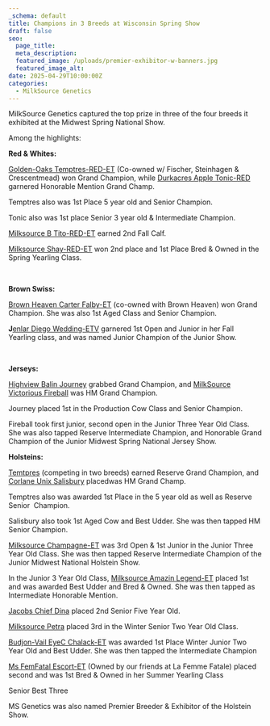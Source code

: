 ```yaml
---
_schema: default
title: Champions in 3 Breeds at Wisconsin Spring Show
draft: false
seo:
  page_title:
  meta_description:
  featured_image: /uploads/premier-exhibitor-w-banners.jpg
  featured_image_alt:
date: 2025-04-29T10:00:00Z
categories:
  - MilkSource Genetics
---
```

MilkSource Genetics captured the top prize in three of the four breeds it exhibited at the Midwest Spring National Show.

Among the highlights:

**Red & Whites:**

<u>Golden-Oaks Temptres-RED-ET</u>&nbsp;(Co-owned w/ Fischer, Steinhagen & Crescentmead) won Grand Champion, while <u>Durkacres Apple Tonic-RED</u> garnered Honorable Mention Grand Champ.

Temptres also was&nbsp;1st Place 5 year old and Senior Champion.

Tonic also was&nbsp;1st place Senior 3 year old & Intermediate Champion.

<u>Milksource B Tito-RED-ET</u> earned 2nd Fall Calf.&nbsp;

<u>Milksource Shay-RED-ET</u> won 2nd place and 1st Place Bred & Owned in the Spring Yearling Class.

&nbsp;

**Brown Swiss:**

<u>Brown Heaven Carter Falby-ET</u>&nbsp;(co-owned with Brown Heaven) won Grand Champion. She was also 1st Aged Class and Senior Champion.

**J**<u>enlar Diego Wedding-ETV</u> garnered 1st Open and Junior in her Fall Yearling class, and was named Junior Champion of the Junior Show.

&nbsp;

**Jerseys:**

<u>Highview Balin Journey</u> grabbed Grand Champion, and <u>MilkSource Victorious Fireball</u> was HM Grand Champion.

Journey placed 1st in the Production Cow Class and Senior Champion.

Fireball took first junior, second open in the Junior Three Year Old Class. She was also tapped Reserve Intermediate Champion, and Honorable Grand Champion of the Junior Midwest Spring National Jersey Show.

**Holsteins:**

<u>Temtpres</u> (competing in two breeds) earned Reserve Grand Champion, and <u>Corlane Unix Salisbury</u> placedwas HM Grand Champ.

Temptres also was awarded 1st Place in the 5 year old as well as Reserve Senior&nbsp; Champion.

Salisbury&nbsp;also took 1st Aged Cow and Best Udder. She was then tapped HM Senior Champion.

<u>Milksource Champagne-ET</u> was 3rd Open & 1st Junior in the Junior Three Year Old Class. She was then tapped Reserve Intermediate Champion of the Junior Midwest National Holstein Show.

In the Junior 3 Year Old Class, <u>Milksource Amazin Legend-ET</u> placed 1st and was awarded Best Udder and Bred & Owned. She was then tapped as Intermediate Honorable Mention.

<u>Jacobs Chief Dina</u> placed 2nd Senior Five Year Old.

<u>Milksource Petra</u> placed 3rd in the Winter Senior Two Year Old Class.

<u>Budjon-Vail EyeC Chalack-ET</u> was awarded 1st Place Winter Junior Two Year Old and Best Udder. She was then tapped the Intermediate Champion

<u>Ms FemFatal Escort-ET</u> (Owned by our friends at La Femme Fatale) placed second and was 1st Bred & Owned in her Summer Yearling Class

Senior Best Three

MS Genetics was also named Premier Breeder & Exhibitor of the Holstein Show.

&nbsp;